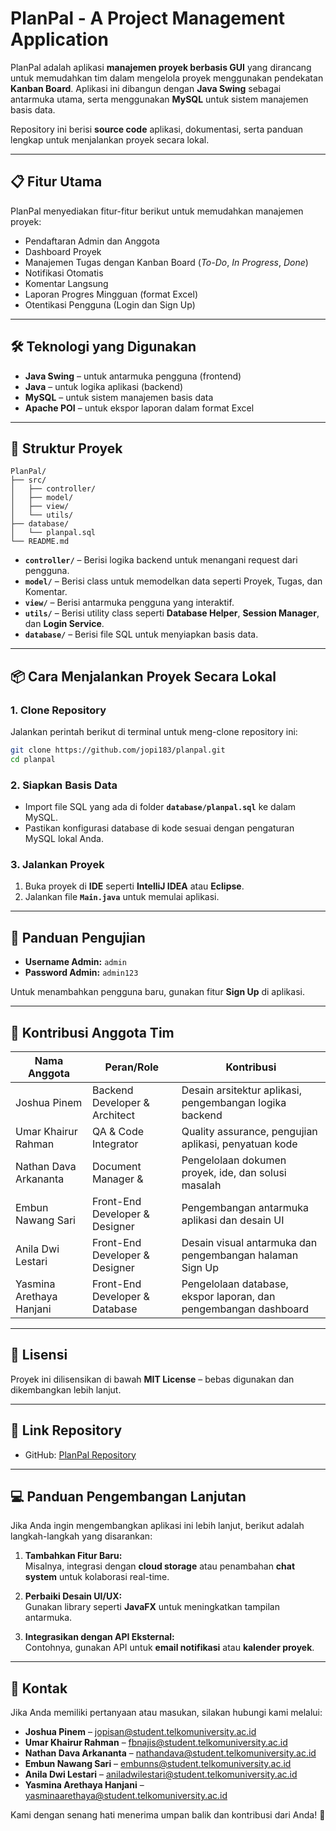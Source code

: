 # **PlanPal - A Project Management Application**

PlanPal adalah aplikasi **manajemen proyek berbasis GUI** yang dirancang untuk memudahkan tim dalam mengelola proyek menggunakan pendekatan **Kanban Board**. Aplikasi ini dibangun dengan **Java Swing** sebagai antarmuka utama, serta menggunakan **MySQL** untuk sistem manajemen basis data.

Repository ini berisi **source code** aplikasi, dokumentasi, serta panduan lengkap untuk menjalankan proyek secara lokal.

---

## **📋 Fitur Utama**
PlanPal menyediakan fitur-fitur berikut untuk memudahkan manajemen proyek:

- Pendaftaran Admin dan Anggota
- Dashboard Proyek
- Manajemen Tugas dengan Kanban Board (*To-Do*, *In Progress*, *Done*)
- Notifikasi Otomatis
- Komentar Langsung
- Laporan Progres Mingguan (format Excel)
- Otentikasi Pengguna (Login dan Sign Up)

---

## **🛠️ Teknologi yang Digunakan**
- **Java Swing** – untuk antarmuka pengguna (frontend)
- **Java** – untuk logika aplikasi (backend)
- **MySQL** – untuk sistem manajemen basis data
- **Apache POI** – untuk ekspor laporan dalam format Excel

---

## **📂 Struktur Proyek**
```
PlanPal/
├── src/
│   ├── controller/
│   ├── model/
│   ├── view/
│   └── utils/
├── database/
│   └── planpal.sql
└── README.md
```

- **`controller/`** – Berisi logika backend untuk menangani request dari pengguna.
- **`model/`** – Berisi class untuk memodelkan data seperti Proyek, Tugas, dan Komentar.
- **`view/`** – Berisi antarmuka pengguna yang interaktif.
- **`utils/`** – Berisi utility class seperti **Database Helper**, **Session Manager**, dan **Login Service**.
- **`database/`** – Berisi file SQL untuk menyiapkan basis data.

---

## **📦 Cara Menjalankan Proyek Secara Lokal**

### **1. Clone Repository**
Jalankan perintah berikut di terminal untuk meng-clone repository ini:

```bash
git clone https://github.com/jopi183/planpal.git
cd planpal
```

### **2. Siapkan Basis Data**
- Import file SQL yang ada di folder **`database/planpal.sql`** ke dalam MySQL.
- Pastikan konfigurasi database di kode sesuai dengan pengaturan MySQL lokal Anda.

### **3. Jalankan Proyek**
1. Buka proyek di **IDE** seperti **IntelliJ IDEA** atau **Eclipse**.
2. Jalankan file **`Main.java`** untuk memulai aplikasi.

---

## **🧪 Panduan Pengujian**
- **Username Admin:** `admin`
- **Password Admin:** `admin123`

Untuk menambahkan pengguna baru, gunakan fitur **Sign Up** di aplikasi.

---

## **🧩 Kontribusi Anggota Tim**
| **Nama Anggota**           | **Peran/Role**                     | **Kontribusi**                                          |
|----------------------------|-----------------------------------|--------------------------------------------------------|
| Joshua Pinem               | Backend Developer & Architect     | Desain arsitektur aplikasi, pengembangan logika backend |
| Umar Khairur Rahman        | QA & Code Integrator              | Quality assurance, pengujian aplikasi, penyatuan kode  |
| Nathan Dava Arkananta      | Document Manager &                | Pengelolaan dokumen proyek, ide, dan solusi masalah    |
| Embun Nawang Sari          | Front-End Developer & Designer    | Pengembangan antarmuka aplikasi dan desain UI          |
| Anila Dwi Lestari          | Front-End Developer & Designer    | Desain visual antarmuka dan pengembangan halaman Sign Up |
| Yasmina Arethaya Hanjani   | Front-End Developer & Database    | Pengelolaan database, ekspor laporan, dan pengembangan dashboard |

---

## **📄 Lisensi**
Proyek ini dilisensikan di bawah **MIT License** – bebas digunakan dan dikembangkan lebih lanjut.

---

## **📎 Link Repository**
- GitHub: [PlanPal Repository](https://github.com/jopi183/planpal)

---

## **💻 Panduan Pengembangan Lanjutan**
Jika Anda ingin mengembangkan aplikasi ini lebih lanjut, berikut adalah langkah-langkah yang disarankan:

1. **Tambahkan Fitur Baru:**  
   Misalnya, integrasi dengan **cloud storage** atau penambahan **chat system** untuk kolaborasi real-time.

2. **Perbaiki Desain UI/UX:**  
   Gunakan library seperti **JavaFX** untuk meningkatkan tampilan antarmuka.

3. **Integrasikan dengan API Eksternal:**  
   Contohnya, gunakan API untuk **email notifikasi** atau **kalender proyek**.

---

## **📧 Kontak**
Jika Anda memiliki pertanyaan atau masukan, silakan hubungi kami melalui:

- **Joshua Pinem** – jopisan@student.telkomuniversity.ac.id
- **Umar Khairur Rahman** – fbnajis@student.telkomuniversity.ac.id 
- **Nathan Dava Arkananta** – nathandava@student.telkomuniversity.ac.id 
- **Embun Nawang Sari** – embunns@student.telkomuniversity.ac.id 
- **Anila Dwi Lestari** – aniladwilestari@student.telkomuniversity.ac.id  
- **Yasmina Arethaya Hanjani** – yasminaarethaya@student.telkomuniversity.ac.id

Kami dengan senang hati menerima umpan balik dan kontribusi dari Anda! 🎉
